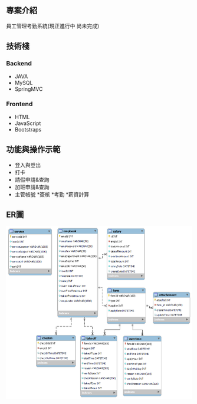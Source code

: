 

## 專案介紹
員工管理考勤系統(現正進行中 尚未完成)
## 技術棧
### Backend
* JAVA
* MySQL
* SpringMVC


### Frontend
* HTML
* JavaScript
* Bootstraps


## 功能與操作示範
* 登入與登出
* 打卡
* 請假申請&查詢
* 加班申請&查詢
* 主管帳號
  *簽核
  *考勤
*薪資計算 

## ER圖
![ER圖](management.png)





